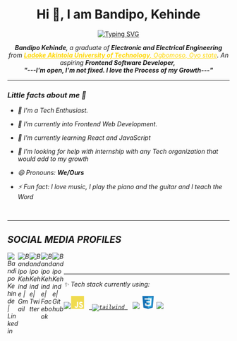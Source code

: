 <h1 color="#ffd900" align="center">Hi 👋, I am Bandipo, Kehinde</h1>

<p  align="center" >
<a href="https://git.io/typing-svg"><img src="https://readme-typing-svg.herokuapp.com?font=Fira+Code&pause=1000&color=FFD900&random=false&width=435&lines=Hey!+Welcome+to+my+Profile;+I+am+a+Frontend+Software+Developer" alt="Typing SVG" /></a>
</p>

<p align="center">
  <em>
    <b>Bandipo Kehinde</b>, a graduate of <b>Electronic and Electrical Engineering</b> from <a style= "color:gold" href="https://www.lautech.edu.ng/"> <b>Ladoke Akintola University of Technology</b>, Ogbomoso, Oyo state</a>.
    An aspiring <b>Frontend Software Developer,</b>&nbsp; <br>
  <b><i>"---I'm open, I'm not fixed. I love the Process of my Growth---"</i></b>
</p>

---

<h3>Little facts about me 🧑</h3>

- 🧞 I'm a Tech Enthusiast.
- 🔭 I’m currently into Frontend Web Development.
- 🌱 I’m currently learning React and JavaScript
- 🤔 I’m looking for help with internship with any Tech organization that would add to my growth
- 😄 Pronouns: <b>We/Ours</b>
- ⚡ Fun fact: I love music, I play the piano and the guitar and I teach the Word

  <br>

---

## SOCIAL MEDIA PROFILES

  </hr>
  <a href="https://www.linkedin.com/in/bandipo-kehinde-3b0434270/">
   <img align="left" alt=" Bandipo Kehinde | Linkedin" width="24px" src="https://www.vectorlogo.zone/logos/linkedin/linkedin-icon.svg" />
  </a>
  <a href="keneebandipo@gmail.com">
    <img align="left" alt="Bandipo Kehinde | Gmail" width="26px" src="https://www.vectorlogo.zone/logos/gmail/gmail-icon.svg" />
  </a>
  <a href="https://twitter.com/Bandipokenny">
    <img align="left" alt="Bandipo Kehinde| Twitter" width="26px" src="https://www.vectorlogo.zone/logos/twitter/twitter-official.svg" />
  </a>
   <a href="https://web.facebook.com/bandipo.kehinde">
    <img align="left" alt="Bandipo Kehinde| Facebook" width="26px" src="https://www.vectorlogo.zone/logos/facebook/facebook-tile.svg" />
  </a>
   <a href="https://github.com/KBandipo">
    <img align="left" alt="Bandipo Kehinde| Github" width="26px" src="https://www.vectorlogo.zone/logos/github/github-tile.svg" />
  </a>
  <br>
  <br>

---

<summary>
  ✨ Tech stack currently using:
</summary>
   <br>
<code><a href="https://reactjs.org/" target="_blank"><img height="30" src="https://www.vectorlogo.zone/logos/reactjs/reactjs-icon.svg"></a></code><code><a href="https://www.javascript.com/" target="_blank"><img height="30" src="https://raw.githubusercontent.com/devicons/devicon/master/icons/javascript/javascript-plain.svg"></a></code>
<code> <a href="https://tailwindcss.com/" target="_blank"> <img src="https://www.vectorlogo.zone/logos/tailwindcss/tailwindcss-icon.svg" alt="tailwind" height="30"/> </a> </code>
<code><a href="https://www.w3schools.com/html/" target="_blank"><img height="30" src="https://www.vectorlogo.zone/logos/w3_html5/w3_html5-icon.svg"></a></code>
<code><a href="https://www.w3schools.com/css/" target="_blank"><img height="30" src="https://raw.githubusercontent.com/devicons/devicon/master/icons/css3/css3-original.svg"></a></code>
<code><a href="https://git-scm.com/" target="_blank"><img height="30" src="https://www.vectorlogo.zone/logos/git-scm/git-scm-icon.svg"></a></code>

<br>
